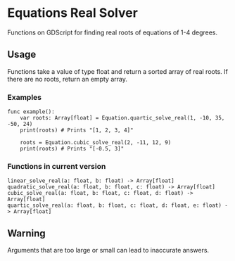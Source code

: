 # Equations Real Solver
Functions on GDScript for finding real roots of equations of 1-4 degrees.

## Usage
Functions take a value of type float and return a sorted array of real roots.
If there are no roots, return an empty array.

### Examples
```gdscript
func example():
	var roots: Array[float] = Equation.quartic_solve_real(1, -10, 35, -50, 24)
	print(roots) # Prints "[1, 2, 3, 4]"

	roots = Equation.cubic_solve_real(2, -11, 12, 9)
	print(roots) # Prints "[-0.5, 3]"
```

### Functions in current version
```gdscript
linear_solve_real(a: float, b: float) -> Array[float]
quadratic_solve_real(a: float, b: float, c: float) -> Array[float]
cubic_solve_real(a: float, b: float, c: float, d: float) -> Array[float]
quartic_solve_real(a: float, b: float, c: float, d: float, e: float) -> Array[float]
```

## Warning
Arguments that are too large or small can lead to inaccurate answers.
